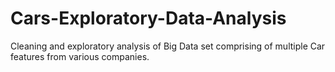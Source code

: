 # Cars-Exploratory-Data-Analysis

Cleaning and exploratory analysis of Big Data set comprising of multiple Car features from various companies.
